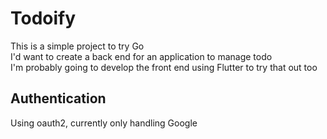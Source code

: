 # Todoify

This is a simple project to try Go  
I'd want to create a back end for an application to manage todo  
I'm probably going to develop the front end using Flutter to try that out too  

## Authentication

Using oauth2, currently only handling Google  
